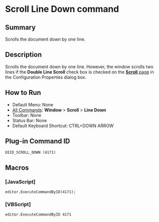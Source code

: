 # Scroll Line Down command

## Summary

Scrolls the document down by one line.

## Description

Scrolls the document down by one line. However, the window scrolls two lines if the
**Double Line Scroll** check box is checked on the
[**Scroll** page](../../dlg/properties/scroll/index) in the Configuration Properties dialog box.

## How to Run

- Default Menu: None
- [All Commands](../tools/all_commands): **Window** \> **Scroll** \> **Line Down**
- Toolbar: None
- Status Bar: None
- Default Keyboard Shortcut: CTRL+DOWN ARROW

## Plug-in Command ID

```
EEID_SCROLL_DOWN (4171)```

## Macros

### \[JavaScript\]

```
editor.ExecuteCommandByID(4171);
```

### \[VBScript\]

```
editor.ExecuteCommandByID 4171
```
